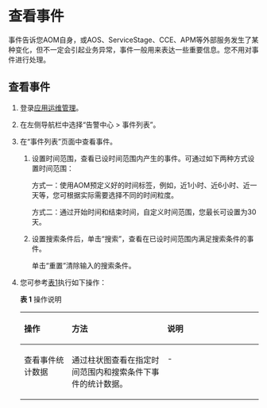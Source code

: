 # 查看事件<a name="ZH-CN_TOPIC_0126949344"></a>

事件告诉您AOM自身，或AOS、ServiceStage、CCE、APM等外部服务发生了某种变化，但不一定会引起业务异常，事件一般用来表达一些重要信息。您不用对事件进行处理。

## 查看事件<a name="section141431552111217"></a>

1.  登录[应用运维管理](https://console.huaweicloud.com/aom/#/aom/ams/summary)。
2.  在左侧导航栏中选择“告警中心 \> 事件列表”。
3.  在“事件列表”页面中查看事件。
    1.  设置时间范围，查看已设时间范围内产生的事件。可通过如下两种方式设置时间范围：

        方式一：使用AOM预定义好的时间标签，例如，近1小时、近6小时、近一天等，您可根据实际需要选择不同的时间粒度。

        方式二：通过开始时间和结束时间，自定义时间范围，您最长可设置为30天。

    2.  设置搜索条件后，单击“搜索”，查看在已设时间范围内满足搜索条件的事件。

        单击“重置”清除输入的搜索条件。


4.  您可参考[表1](#table48312734713)执行如下操作：

    **表 1**  操作说明

    <a name="table48312734713"></a>
    <table><thead align="left"><tr id="row108311378473"><th class="cellrowborder" valign="top" width="20%" id="mcps1.2.4.1.1"><p id="p1583117764715"><a name="p1583117764715"></a><a name="p1583117764715"></a>操作</p>
    </th>
    <th class="cellrowborder" valign="top" width="40%" id="mcps1.2.4.1.2"><p id="p12831272471"><a name="p12831272471"></a><a name="p12831272471"></a>方法</p>
    </th>
    <th class="cellrowborder" valign="top" width="40%" id="mcps1.2.4.1.3"><p id="p58311976476"><a name="p58311976476"></a><a name="p58311976476"></a>说明</p>
    </th>
    </tr>
    </thead>
    <tbody><tr id="row28315714471"><td class="cellrowborder" valign="top" width="20%" headers="mcps1.2.4.1.1 "><p id="p1183117714475"><a name="p1183117714475"></a><a name="p1183117714475"></a>查看事件统计数据</p>
    </td>
    <td class="cellrowborder" valign="top" width="40%" headers="mcps1.2.4.1.2 "><p id="p11831473472"><a name="p11831473472"></a><a name="p11831473472"></a>通过柱状图查看在指定时间范围内和搜索条件下事件的统计数据。</p>
    </td>
    <td class="cellrowborder" valign="top" width="40%" headers="mcps1.2.4.1.3 "><p id="p983111724719"><a name="p983111724719"></a><a name="p983111724719"></a>-</p>
    </td>
    </tr>
    </tbody>
    </table>



